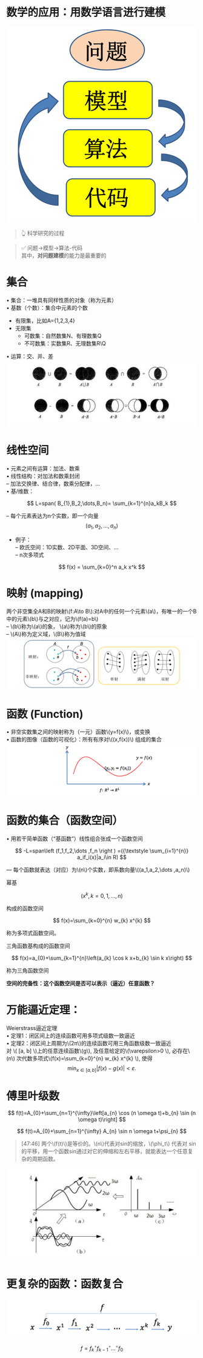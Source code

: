 # 数学的应用：用数学语言进行建模

![](../assets/1.PNG)
> &#x1F446; 科学研究的过程

> &#x2705; 问题→模型->算法-代码   
其中，**对问题建模**的能力是最重要的

# 集合

• 集合：一堆具有同样性质的对象（称为元素）    
• 基数（个数）：集合中元素的个数  
- 有限集，比如A={1,2,3,4}  
- 无限集  
    - 可数集：自然数集N、有理数集Q  
    - 不可数集：实数集R、无理数集R\Q   

• 运算：交、并、差  
![](../assets/39-1.png)

# 线性空间

• 元素之间有运算：加法、数乘  
• 线性结构：对加法和数乘封闭  
– 加法交换律、结合律，数乘分配律，…  
• 基/维数：  

$$
L=span( B_{1},B_2,\dots,B_n)=  \sum_{k=1}^{n}a_kB_k
$$

– 每个元素表达为n个实数，即一个向量  
$$
(a_{1},a_{2},\dots,a_{n})
$$    

- 例子：  
– 欧氏空间：1D实数、2D平面、3D空间、…  
– n次多项式  

$$
f(x) = \sum_{k=0}^n a_k x^k
$$

# 映射 (mapping)  

两个非空集全A和B的映射\\(f:A\to B\\):对A中的任何一个元素\\(a\\)，有唯一的一个B中的元素\\(b\\)与之对应，记为\\(f(a)=b\\)  
– \\(b\\)称为\\(a\\)的象， \\(a\\)称为\\(b\\)的原象  
– \\(A\\)称为定义域，\\(B\\)称为值域  
![](../assets/41-1.png)  

# 函数 (Function)
• 非空实数集之间的映射称为（一元）函数\\(y=f(x)\\)，或变换   
• 函数的图像（函数的可视化）：所有有序对\\((x,f(x))\\) 组成的集合　　
![](../assets/42-1.png) 

# 函数的集合（函数空间）

• 用若干简单函数（“基函数”）线性组合张成一个函数空间

$$
-L=span\left (f_1,f_2,\dots ,f_n \right ) =({\textstyle \sum_{i=1}^{n}} a_if_i(x)|a_i\in R)
$$

— 每个函数就表达（对应）为\\(n\\)个实数，即系数向量\\((a_1,a_2,\dots ,a_n)\\)


幂基

$$
   ( x^{k},k=0,1,\dots ,n )
$$ 

构成的函数空间

$$
f(x)=\sum_{k=0}^{n} w_{k} x^{k}
$$    

称为多项式函数空间。  

三角函数基构成的函数空间      

$$
f(x)=a_{0}+\sum_{k=1}^{n}\left(a_{k} \cos k x+b_{k} \sin k x\right)
$$

称为三角函数空间  

**空间的完备性：这个函数空间是否可以表示（逼近）任意函数？**

# 万能逼近定理：

Weierstrass逼近定理  
• 定理1：闭区间上的连续函数可用多项式级数一致逼近  
• 定理2：闭区间上周期为\\(2π\\)的连续函数可用三角函数级数一致逼近  
对 \\( [a, b]  \\)上的任意连续函数\\(g\\), 及任意给定的\\(\varepsilon>0 \\), 必存在\\(n\\) 次代数多项式\\(f(x)=\sum_{k=0}^{n} w_{k} x^{k} \\), 使得
$$
\min _{x \in[a, b]}|f(x)-g(x)|<\varepsilon.
$$  

# 傅里叶级数
$$
f(t)=A_{0}+\sum_{n=1}^{\infty}\left[a_{n} \cos (n \omega t)+b_{n} \sin (n \omega t)\right]
$$

$$
f(t)=A_{0}+\sum_{n=1}^{\infty} A_{n} \sin n \omega t+\psi_{n}
$$

> [47:46] 两个\\(f(t)\\)是等价的。\\(n\\)代表对sin的缩放，\\(\phi_t\\) 代表对 sin 的平移，用一个函数sin通过对它的伸缩和左右平移，就能表达一个任意复杂的周期函数。

![](../assets/47-1.png)

# 更复杂的函数：函数复合
![](../assets/48-1.png)  

$$
f=f_{k}{ }^{\circ} f_{k-1}{ }^{\circ} \ldots{ }^{\circ} f_{0}
$$ 
